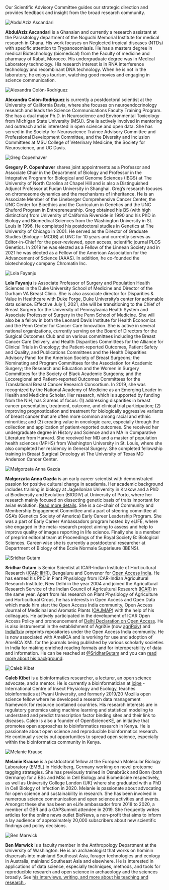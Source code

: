 <p>Our Scientific Advisory Committee guides our strategic direction
and provides feedback and insight from the broad research
community.</p>

<div class="about-bios">
<div class="bio">
  <img src="/images/Ascandari_AbdulAziz.jpg" alt="AbdulAziz Ascandari" title="AbdulAziz Ascandari" />
  <p>
    <strong>AbdulAziz Ascandari</strong> is a Ghanaian and currently a
    research assistant at the Parasitology department of the Noguchi
    Memorial Institute for medical research in Ghana. His work focuses
    on Neglected tropical diseases (NTDs) with specific attention to
    Trypanosomiasis. He has a masters degree in medical Biotechnology
    (biomedical) from the Faculty of medicine and pharmacy of Rabat,
    Morocco. His undergraduate degree was in Medical Laboratory
    technology. His research interest is in RNA interference
    technology and recombinant DNA technology.  When he is not in the
    laboratory, he enjoys tourism, watching good movies and engaging
    in science communication.
    </p>
</div>
<div class="bio">
    <img src="/images/ColonRodriguez_Alexandra.jpg" alt="Alexandra Colón-Rodríguez" title="Alexandra Colón-Rodríguez" />
    <p>
    <strong>Alexandra Colón-Rodríguez</strong> is currently a
    postdoctoral scientist at the University of California Davis,
    where she focuses on neuroendocrinology research and leads the
    Science Communications Faculty Training Program. She has a dual
    major Ph.D. in Neuroscience and Environmental Toxicology from
    Michigan State University (MSU). She is actively involved in
    mentoring and outreach and is interested in open science and open
    data. She has served in the Society for Neuroscience Trainee
    Advisory Committee and Professional Development Committee, and the
    Diversity and Inclusion Committees at MSU College of Veterinary
    Medicine, the Society for Neuroscience, and UC Davis.
    </p>
</div>
<div class="bio">
    <img src="/images/Copenhaver_Greg.jpg" alt="Greg Copenhaver" title="Greg Copenhaver" />
    <p>
        <strong>Gregory P. Copenhaver</strong> shares joint appointments as
    a Professor and Associate Chair in the Department of Biology and
    Professor in the Integrative Program for Biological and Genome
    Sciences (IBGS) at The University of North Carolina at Chapel Hill
    and is also a Distinguished Adjunct Professor at Fudan University
    in Shanghai. Greg’s research focuses on chromosome dynamics and
    the mechanisms of inheritance.  He is an Associate Member of the
    Lineberger Comprehensive Cancer Center, the UNC Center for
    Bioethics and the Curriculum in Genetics and the UNC Shuford
    Program in Entrepreneurship. Greg obtained his BS (with high
    distinction) from University of California Riverside in 1990 and
    his PhD in Biology and Biomedical Sciences from the Washington
    University in St. Louis in 1996.  He completed his postdoctoral
    studies in Genetics at The University of Chicago in 2001.  He
    served as the Director of Graduate Studies (Biology – MCDB) at UNC
    for 10 years and currently serves as Editor-in-Chief for the
    peer-reviewed, open access, scientific journal PLOS Genetics. In
    2019 he was elected as a Fellow of the Linnean Society and in 2021
    he was elected as a Fellow of the American Association for the
    Advancement of Science (AAAS).  In addition, he co-founded the
    biotechnology company Chromatin Inc.
    </p>
</div>
<div class="bio">
    <img src="/images/Fayanju_Lola.jpg" alt="Lola Fayanju" title="Lola Fayanju" />
    <p>
    <strong>Lola Fayanju</strong> is Associate
    Professor of Surgery and Population Health Sciences in the Duke
    University School of Medicine and Director of the Durham VA Breast
    Clinic. She is also associate director for Disparities & Value in
    Healthcare with Duke Forge, Duke University’s center for
    actionable data science. Effective July 1, 2021, she will be
    transitioning to the Chief of Breast Surgery for the University of
    Pennsylvania Health System and Associate Professor of Surgery in
    the Penn School of Medicine. She will also be a fellow in both the
    Leonard Davis Institute for Health Economics and the Penn Center
    for Cancer Care Innovation. She is active in several national
    organizations, currently serving on the Board of Directors for the
    Surgical Outcomes Club and on various committees including the
    Breast Cancer Care Delivery, and Health Disparities Committees for
    the Alliance for Clinical Trials in Oncology; the Patient-reported
    Outcomes, Patient Safety and Quality, and Publications Committees
    and the Health Disparities Advisory Panel for the American Society
    of Breast Surgeons; the Nominating and Program Committees for the
    Association for Academic Surgery; the Research and Education and
    the Women in Surgery Committees for the Society of Black Academic
    Surgeons; and the Locoregional and Patient-reported Outcomes
    Committees for the Translational Breast Cancer Research
    Consortium. In 2019, she was recognized by the National Academy of
    Medicine as an Emerging Leader in Health and Medicine Scholar. Her
    research, which is supported by funding from the NIH, has 3 areas
    of focus: (1) addressing disparities in breast cancer
    presentation, treatment, outcome, and clinical trial
    participation; (2) improving prognostication and treatment for
    biologically aggressive variants of breast cancer that are often
    more common among racial and ethnic minorities; and (3) creating
    value in oncologic care, especially through the collection and
    application of patient-reported outcomes. She received her
    undergraduate degree in History and Science and an MA in
    Comparative Literature from Harvard. She received her MD and a
    master of population health sciences (MPHS) from Washington
    University in St. Louis, where she also completed her residency in
    General Surgery. She completed fellowship training in Breast
    Surgical Oncology at The University of Texas MD Anderson Cancer Center.
    </p>
</div>
<div class="bio">
    <img src="/images/Gazda_Malgorzata.jpg" alt="Małgorzata Anna Gazda" title="Małgorzata Anna Gazda" />
    <p>
        <strong>Małgorzata Anna Gazda</strong> is an early career
    scientist with demonstrated passion for positive cultural change
    in academia. Her academic background includes training in biology
    at Jagiellonian University in Krakow and a PhD at Biodiversity and
    Evolution (BIODIV) at University of Porto, where her research
    mainly focused on dissecting genetic basis of traits important for
    avian evolution. <a
    href="http://www.ibens.ens.fr/spip.php?article402&lang=fr&fbclid=IwAR1NcNkWCewtXbIAr-7T_bFQ3DfJD1b6glAd4-Y-XOAGaP0jyyZ2ZrmgD-A">Read
    more details</a>. She is a co-chair of Community
    and Membership Engagement Committee and a part of steering
    committee at GSA’s (Genetics Society of America) Early Career
    Leadership Program. She was a part of Early Career Ambassadors
    program hosted by eLIFE, where she engaged in the meta-research
    project aiming to assess and help to improve quality of images
    reporting in life science. Finally she is a member of preprint
    editorial team at Proceedings of the Royal Society B: Biological
    Sciences. Career-wise she is currently a postdoctoral researcher
    at Department of Biology of the École Normale Supérieure (IBENS).
    </p>
</div>
<div class="bio">
    <img src="/images/Gutam_Sridhar.jpg" alt="Sridhar Gutam" title="Sridhar Gutam" />
    <p>
    <strong>Sridhar Gutam</strong> is Senior Scientist at
    ICAR-Indian Institute of Horticultural Research (<a href="https://www.iihr.res.in/">ICAR-IIHR</a>),
    Bengaluru and Convenor for <a href="http://openaccessindia.org/">Open Access India</a>. He has earned his
    PhD in Plant Physiology from ICAR-Indian Agricultural Research
    Institute, New Delhi in the year 2004 and joined the Agricultural
    Research Service of the Indian Council of Agricultural Research
    (<a href="https://icar.org.in/">ICAR</a>) in the same year. Apart from his research on Plant
    Physiology of Agriculture and Horticultural Crops, he has
    interests in Open Access and Open Data which made him start the
    Open Access India community, Open Access Journal of Medicinal and
    Aromatic Plants (<a href="http://epubs.icar.org.in/ejournal/index.php/JMAP">OAJMAP</a>) with the help of his colleagues. He
    actively participated in the development of ICAR Open Access
    Policy and pronouncement of <a href="http://openaccessindia.org/delhi-declaration-on-open-access-signatories/">Delhi Declaration on Open Access</a>. He
    is also instrumental in the establishment of AgriXiv (now
    <a href="https://agrirxiv.org/">agriRxiv</a>) and <a href="https://indiarxiv.in/about/">IndiaRxiv</a> preprints repositories under the Open
    Access India community. He is now associated with AmeliCA and is
    working for use and adoption of AmeliCA XML for the journals being
    published by various scholarly societies in India for making
    enriched reading formats and for interoperability of data and
    information. He can be reached at <a href="http://twitter.com/SridharGutam">@SridharGutam</a> and you can
    <a href="https://www.iihr.res.in/sridhar-gutam">read more about his background</a>.
    </p>
</div>
<div class="bio">
    <img src="/images/Kibet_Caleb.jpg" alt="Caleb Kibet" title="Caleb Kibet" />
    <p>
    <strong>Caleb Kibet</strong> is a bioinformatics researcher, a
    lecturer, an open science advocate, and a mentor. He is currently
    a bioinformatician at <a href="http://www.icipe.org/">icipe</a> - International Centre of Insect
    Physiology and Ecology, teaches bioinformatics at Pwani
    University, and formerly 2019/20 Mozilla open science fellow where
    he developed a research data management framework for resource
    contained countries. His research interests are in regulatory
    genomics using machine learning and statistical modeling to
    understand and predict transcription factor binding sites and
    their link to diseases. Caleb is also a founder of OpenScienceKE,
    an initiative that promotes open approaches to bioinformatics
    research in Kenya. He is passionate about open science and
    reproducible bioinformatics research. He continually seeks out
    opportunities to spread open science, especially within the
    bioinformatics community in Kenya.
    </p>
</div>
<div class="bio">
    <img src="/images/Krause_Melanie.jpg" alt="Melanie Krause" title="Melanie Krause" />
    <p>
<strong>Melanie Krause</strong> is a postdoctoral fellow at the
    European Molecular Biology Laboratory (EMBL) in Heidelberg,
    Germany working on novel proteome tagging strategies. She has
    previously trained in Osnabrück and Bonn (both Germany) for a BSc
    and MSc in Cell Biology and Biomedicine respectively, as well as
    University College London (UK) where she graduated with a PhD in
    Cell Biology of Infection in 2020. Melanie is passionate about
    advocating for open science and sustainability in research. She
    has been involved in numerous science communication and open
    science activities and events. Amongst these she has been an eLife
    ambassador from 2018 to 2020, a member of GBR and a GAPSummit
    attendee in 2019. She frequently writes articles for the online
    news outlet BioNews, a non-profit that aims to inform a lay
    audience of approximately 20,000 subscribers about new scientific
    findings and policy decisions.
    </p>
</div>
<div class="bio">
    <img src="/images/Marwick_Ben.jpg" alt="Ben Marwick" title="Ben Marwick" />
    <p>
    <strong>Ben Marwick</strong> is a faculty member in the
    Anthropology Department at the University of Washington. He is an
    archaeologist that works on hominin dispersals into mainland
    Southeast Asia, forager technologies and ecology in Australia,
    mainland Southeast Asia and elsewhere. He is interested in
    applications of data science, especially techniques, methods, and
    tools for reproducible research and open science in archaeology
    and the sciences broadly. See
	<a href="http://faculty.washington.edu/bmarwick/">
    his interviews, writing, and more
    about his teaching and research
  </a>.</p>
</div>
</div>
